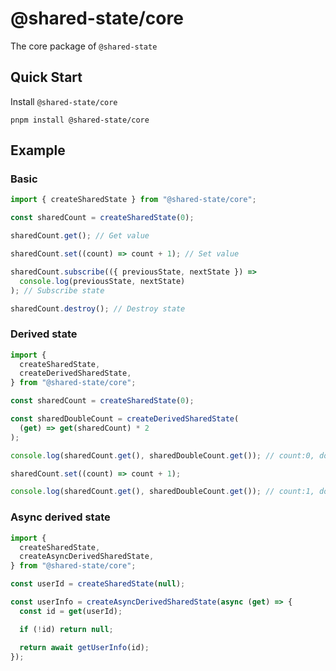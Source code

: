 # @shared-state/core

The core package of `@shared-state`

## Quick Start

Install `@shared-state/core`

```
pnpm install @shared-state/core
```

## Example

### Basic

```js
import { createSharedState } from "@shared-state/core";

const sharedCount = createSharedState(0);

sharedCount.get(); // Get value

sharedCount.set((count) => count + 1); // Set value

sharedCount.subscribe(({ previousState, nextState }) =>
  console.log(previousState, nextState)
); // Subscribe state

sharedCount.destroy(); // Destroy state
```

### Derived state

```js
import {
  createSharedState,
  createDerivedSharedState,
} from "@shared-state/core";

const sharedCount = createSharedState(0);

const sharedDoubleCount = createDerivedSharedState(
  (get) => get(sharedCount) * 2
);

console.log(sharedCount.get(), sharedDoubleCount.get()); // count:0, doubleCount:0

sharedCount.set((count) => count + 1);

console.log(sharedCount.get(), sharedDoubleCount.get()); // count:1, doubleCount:2
```

### Async derived state

```js
import {
  createSharedState,
  createAsyncDerivedSharedState,
} from "@shared-state/core";

const userId = createSharedState(null);

const userInfo = createAsyncDerivedSharedState(async (get) => {
  const id = get(userId);

  if (!id) return null;

  return await getUserInfo(id);
});
```
